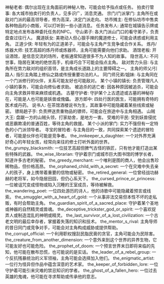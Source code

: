 神秘老者: 偶尔出现在主角面前的神秘人物，可能会给予指点或任务。
拍卖行管事: 各大城市拍卖行的负责人，见多识广，消息灵通。
宗门/门派掌门: 主角所在或敌对门派的最高领导者，修为高深，决定门派走向。
坊市摊主: 在修仙坊市中售卖各种物品的小商贩，可以打听到一些小道消息。
任务发布人: 通常在城镇告示牌或特定地点发布各种委托任务的NPC。
守山弟子: 各大门派山门口的看守弟子，负责盘查过往行人。
魔道妖女: 美艳动人但心狠手辣的魔道修士，可能会诱惑或利用主角。
正道少侠: 年轻有为的正道弟子，可能会与主角产生竞争或合作关系。
炼丹/炼器大师: 技艺高超的炼丹师或炼器师，主角可能需要向他们求助。
酒馆老板: 开设酒馆，是信息交流的场所，老板通常知道很多不为人知的故事。
隐世高人: 不问世事，隐居在某地的绝世高手，机缘巧合下可能会指点主角。
敌对势力头目: 与主角所在势力敌对的组织首领，是主角成长道路上的主要障碍之一。
主角的师父/引路人: 指引主角踏上修仙之路或传授重要功法的人。
同门师兄弟/姐妹: 与主角同在一个门派修行的伙伴，关系可能友好也可能敌对。
某个小镇的镇长: 负责管理凡人小镇的事务，可能会向修仙者求助。
被追杀的逃亡者: 因各种原因被追杀，可能会向主角求救并带来麻烦或机遇。
古墓守护者: 守护某个上古遗迹或古墓的神秘存在，可能是人也可能是妖兽或傀儡。
游方郎中: 四处行医的医生，可能拥有奇特的医术或丹药。
说书人: 在茶馆酒楼说书为生，其故事中可能隐藏着某些线索或秘密。
镖局趟子手: 负责押送贵重物品的镖师，可能会在旅途中与主角相遇。
山贼大王: 盘踞一方的山贼头领，打家劫舍，是地方一害。
受难的平民: 受到妖兽侵扰或恶霸欺凌的普通百姓，等待主角的救援。
某个小派的掌门: 实力不强但有一定特色的小门派领导者。
寻宝的冒险者: 与主角目的一致，共同探索某个遗迹的冒险者，可能是伙伴也可能是竞争者。
the_innkeeper_s_daughter: 一个对外界充满好奇心的年轻女孩，经常向来往的修士打听外面的世界。
the_grumpy_blacksmith: 一位技艺高超但脾气古怪的铁匠，只有他才能打造出某些特殊的武器。
the_wise_librarian: 守护着宗门或城市巨大图书馆的博学长者，知道许多古老的秘密。
the_greedy_merchant: 一个唯利是图的商人，他会出售珍稀物品，但价格高昂。
the_orphaned_child_with_a_secret: 一个在灾难中失去亲人的孩子，身上携带着重要的信物或秘密。
the_retired_general: 一位曾经战功赫赫的老将军，如今隐居田园，但仍心系天下。
the_cursed_prince_or_princess: 一位被诅咒变成怪物或陷入沉睡的王室成员，等待被解救。
the_wandering_poet: 一位四处游历的诗人，他的诗歌中可能隐藏着预言或线索。
the_smuggler_with_a_heart_of_gold: 一个从事非法交易但本性不坏的走私贩，有时会帮助主角。
the_guardian_spirit_of_a_sacred_place: 守护着某个圣地或神器的自然精灵或兽魂。
the_deceptive_trickster_god_or_spirit: 一个喜欢捉弄人或制造混乱的神明或精灵。
the_last_survivor_of_a_lost_civilization: 一个古老文明的最后幸存者，掌握着失落的知识和技术。
the_mentor_s_rival: 主角导师的昔日同门或竞争对手，可能会对主角构成威胁或提供帮助。
the_corrupt_official: 一个利用职权搜刮民脂民膏的贪官，主角可能会为民除害。
the_creature_from_another_dimension: 一个意外来到这个世界的异界生物，它可能友好也可能危险。
the_prophet_of_doom: 一个预言世界末日即将来临的先知，他可能在散布恐慌，也可能说的是实话。
the_leader_of_a_rebel_group: 一个反抗残暴统治的义军领袖，主角可能会选择加入他们。
the_enigmatic_artist: 一位行为怪异但作品中蕴含深意的艺术家。
the_keeper_of_forbidden_lore: 一位守护着可能引来灾难的禁忌知识的学者。
the_ghost_of_a_fallen_hero: 一位过去英雄的鬼魂，他可能在寻求帮助或传承他的意志。
